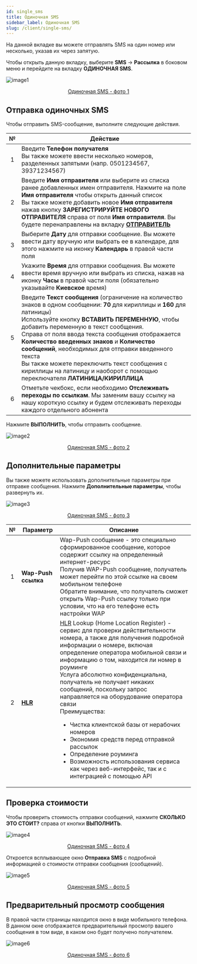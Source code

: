 ```yaml
---
id: single_sms
title: Одиночная SMS
sidebar_label: Одиночная SMS
slug: /client/single-sms/
---
```


На данной вкладке вы можете отправлять SMS на один номер или несколько, указав их через запятую.

Чтобы открыть данную вкладку, выберите **SMS** → **Рассылка** в боковом меню и перейдите на вкладку **ОДИНОЧНАЯ SMS**.

![image1](/img/ru/client_send_sms_single_sms/image1.png "Одиночная SMS") <center><u>Одиночная SMS - фото 1</u></center>

## Отправка одиночных SMS

Чтобы отправить SMS-сообщение, выполните следующие действия.

|  №  | Действие |
| :-: | -------- |
| 1 | Введите **Телефон получателя** <br/> Вы также можете ввести несколько номеров, разделенных запятыми (напр. 0501234567, 39371234567) |
| 2 | Введите **Имя отправителя** или выберите из списка ранее добавленных имен отправителя. Нажмите на поле **Имя отправителя** чтобы открыть данный список <br/> Вы также можете добавить новое **Имя отправителя** нажав кнопку **ЗАРЕГИСТРИРУЙТЕ НОВОГО ОТПРАВИТЕЛЯ** справа от поля **Имя отправителя**. Вы будете перенаправлены на вкладку [**ОТПРАВИТЕЛЬ**](sender_id.md) |
| 3 | Выберите **Дату** для отправки сообщение. Вы можете ввести дату вручную или выбрать ее в календаре, для этого нажмите на иконку **Календарь** в правой части поля |
| 4 | Укажите **Время** для отправки сообщения. Вы можете ввести время вручную или выбрать из списка, нажав на иконку **Часы** в правой части поля (обязательно указывайте **Киевское** время) |
| 5 | Введите **Текст сообщения** (ограничение на количество знаков в одном сообщении: **70** для кириллицы и **160** для латиницы) <br/> Используйте кнопку **ВСТАВИТЬ ПЕРЕМЕННУЮ**, чтобы добавить переменную в текст сообщения. <br/> Справа от поля ввода текста сообщения отображается **Количество введенных знаков** и **Количество сообщений**, необходимых для отправки введенного текста <br/> Вы также можете переключить текст сообщения с кириллицы на латиницу и наоборот с помощью переключателя **ЛАТИНИЦА/КИРИЛЛИЦА** |
| 6 | Отметьте чекбокс, если необходимо **Отслеживать переходы по ссылкам**. Мы заменим вашу ссылку на нашу короткую ссылку и будем отслеживать переходы каждого отдельного абонента |

Нажмите **ВЫПОЛНИТЬ**, чтобы отправить сообщение.

![image2](/img/ru/client_send_sms_single_sms/image2.png "Одиночная SMS") <center><u>Одиночная SMS - фото 2</u></center>

## Дополнительные параметры

Вы также можете использовать дополнительные параметры при отправке сообщения. Нажмите **Дополнительные параметры**, чтобы развернуть их.

![image3](/img/ru/client_send_sms_single_sms/image3.png "Одиночная SMS") <center><u>Одиночная SMS - фото 3</u></center>

|  №  | Параметр | Описание |
| :-: | -------- | -------- |
| 1 | **Wap-Push ссылка** | Wap-Push сообщение - это специально сформированное сообщение, которое содержит ссылку на определенный интернет-ресурс <br/> Получив WAP-Push сообщение, получатель может перейти по этой ссылке на своем мобильном телефоне <br/> Обратите внимание, что получатель сможет открыть Wap-Push ссылку только при условии, что на его телефоне есть настройки WAP |
| 2 | [**HLR**](../hlr/hlr.md) | [HLR](../hlr/hlr.md) Lookup (Home Location Register) - сервис для проверки действительности номера, а также для получения подробной информации о номере, включая определение оператора мобильной связи и информацию о том, находится ли номер в роуминге <br/> Услуга абсолютно конфиденциальна, получатель не получает никаких сообщений, поскольку запрос направляется на оборудование оператора связи <br/> Преимущества: <ul><li>Чистка клиентской базы от нерабочих номеров</li><li>Экономия средств перед отправкой рассылок</li><li>Определение роуминга</li><li>Возможность использования сервиса как через веб-интерфейс, так и с интеграцией с помощью API</li></ul> |

## Проверка стоимости

Чтобы проверить стоимость отправки сообщений, нажмите **СКОЛЬКО ЭТО СТОИТ?** справа от кнопки **ВЫПОЛНИТЬ**.

![image4](/img/ru/client_send_sms_single_sms/image4.png "Одиночная SMS") <center><u>Одиночная SMS - фото 4</u></center>

Откроется всплывающее окно **Отправка SMS** с подробной информацией о стоимости отправки сообщения (сообщений).

![image5](/img/ru/client_send_sms_single_sms/image5.png "Одиночная SMS") <center><u>Одиночная SMS - фото 5</u></center>

## Предварительный просмотр сообщения

В правой части страницы находится окно в виде мобильного телефона. В данном окне отображается предварительный просмотр вашего сообщения в том виде, в каком оно будет получено получателем.

![image6](/img/ru/client_send_sms_single_sms/image6.png "Одиночная SMS") <center><u>Одиночная SMS - фото 6</u></center>
